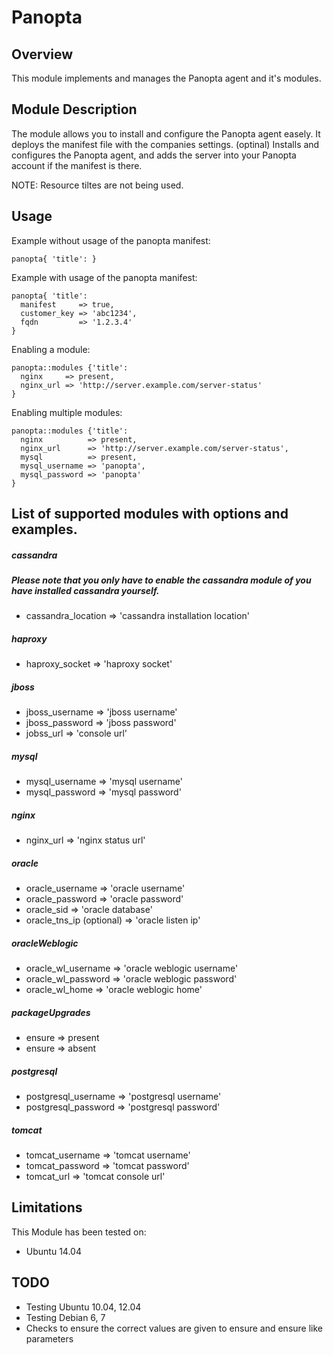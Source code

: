 # Panopta


## Overview

This module implements and manages the Panopta agent and it's modules.

## Module Description

The module allows you to install and configure the Panopta agent easely.
It deploys the manifest file with the companies settings. (optinal)
Installs and configures the Panopta agent, and adds the server into your Panopta account if the manifest is there.

NOTE: Resource tiltes are not being used.

## Usage

Example without usage of the panopta manifest:
```puppet
panopta{ 'title': }
```

Example with usage of the panopta manifest:
```puppet
panopta{ 'title':
  manifest     => true,
  customer_key => 'abc1234',
  fqdn         => '1.2.3.4'
}
```

Enabling a module:
```puppet
panopta::modules {'title':
  nginx     => present,
  nginx_url => 'http://server.example.com/server-status'
}
```

Enabling multiple modules:
```puppet
panopta::modules {'title':
  nginx          => present,
  nginx_url      => 'http://server.example.com/server-status',
  mysql          => present,
  mysql_username => 'panopta',
  mysql_password => 'panopta'
}
```

## List of supported modules with options and examples.

##### cassandra
##### Please note that you only have to enable the cassandra module of you have installed cassandra yourself.
- cassandra_location => 'cassandra installation location'

##### haproxy
- haproxy_socket => 'haproxy socket'

##### jboss
- jboss_username => 'jboss username'
- jboss_password => 'jboss password'
- jobss_url      => 'console url'

##### mysql
- mysql_username => 'mysql username'
- mysql_password => 'mysql password'

##### nginx
- nginx_url => 'nginx status url'

##### oracle
- oracle_username => 'oracle username'
- oracle_password => 'oracle password'
- oracle_sid      => 'oracle database'
- oracle_tns_ip (optional) => 'oracle listen ip'

##### oracleWeblogic
- oracle_wl_username => 'oracle weblogic username'
- oracle_wl_password => 'oracle weblogic password'
- oracle_wl_home     => 'oracle weblogic home'

##### packageUpgrades
- ensure => present
- ensure => absent

##### postgresql
- postgresql_username => 'postgresql username'
- postgresql_password => 'postgresql password'

##### tomcat
- tomcat_username => 'tomcat username'
- tomcat_password => 'tomcat password'
- tomcat_url      => 'tomcat console url'

## Limitations
This Module has been tested on:
* Ubuntu 14.04

## TODO
* Testing Ubuntu 10.04, 12.04
* Testing Debian 6, 7
* Checks to ensure the correct values are given to ensure and ensure like parameters
